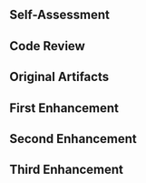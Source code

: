 ## Self-Assessment

## Code Review

## Original Artifacts

## First Enhancement

## Second Enhancement

## Third Enhancement

